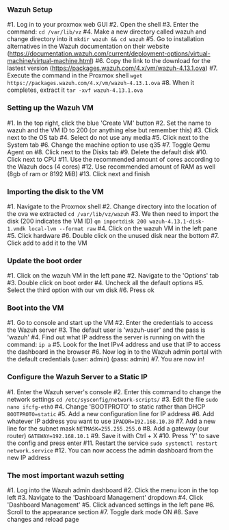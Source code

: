 ### Wazuh Setup
#1. Log in to your proxmox web GUI
#2. Open the shell
#3. Enter the command:
`cd /var/lib/vz`
#4. Make a new directory called wazuh and change directory into it
`mkdir wazuh && cd wazuh`
#5. Go to installation alternatives in the Wazuh documentation on their website (https://documentation.wazuh.com/current/deployment-options/virtual-machine/virtual-machine.html)
#6. Copy the link to the download for the lastest version (https://packages.wazuh.com/4.x/vm/wazuh-4.13.1.ova)
#7. Execute the command in the Proxmox shell
`wget https://packages.wazuh.com/4.x/vm/wazuh-4.13.1.ova`
#8. When it completes, extract it
`tar -xvf wazuh-4.13.1.ova`

### Setting up the Wazuh VM
#1. In the top right, click the blue 'Create VM' button
#2. Set the name to wazuh and the VM ID to 200 (or anything else but remember this)
#3. Click next to the OS tab
#4. Select do not use any media
#5. Click next to the System tab
#6. Change the machine option to use q35
#7. Toggle Qemu Agent on
#8. Click next to the Disks tab
#9. Delete the default disk
#10. Click next to CPU
#11. Use the recommended amount of cores according to the Wazuh docs (4 cores)
#12. Use recommended amount of RAM as well (8gb of ram or 8192 MiB)
#13. Click next and finish

### Importing the disk to the VM
#1. Navigate to the Proxmox shell
#2. Change directory into the location of the ova we extracted
`cd /var/lib/vz/wazuh`
#3. We then need to import the disk (200 indicates the VM ID)
`qm importdisk 200 wazuh-4.13.1-disk-1.vmdk local-lvm --format raw`
#4. Click on the wazuh VM in the left pane
#5.  Click hardware
#6. Double click on the unused disk near the bottom
#7. Click add to add it to the VM

### Update the boot order
#1. Click on the wazuh VM in the left pane
#2. Navigate to the 'Options' tab
#3. Double click on boot order
#4. Uncheck all the default options
#5. Select the third option with our vm disk
#6. Press ok

### Boot into the VM
#1. Go to console and start up the VM
#2. Enter the credentials to access the Wazuh server
#3. The default user is 'wazuh-user' and the pass is 'wazuh'
#4. Find out what IP address the server is running on with the command:
`ip a`
#5. Look for the Inet IPv4 address and use that IP to access the dashboard in the browser
#6. Now log in to the Wazuh admin portal with the default credentials (user: admin) (pass: admin)
#7. You are now in!

### Configure the Wazuh Server to a Static IP
#1. Enter the Wazuh server's console
#2. Enter this command to change the network settings
`cd /etc/sysconfig/network-scripts/`
#3. Edit the file
`sudo nano ifcfg-eth0`
#4. Change 'BOOTPROTO' to static rather than DHCP
`BOOTPROTO=static`
#5. Add a new configuration line for IP address
#6. Add whatever IP address you want to use
`IPADDR=192.168.10.30`
#7. Add a new line for the subnet mask
`NETMASK=255.255.255.0`
#8. Add a gateway (our router)
`GATEWAY=192.168.10.1`
#9. Save it with Ctrl + X
#10. Press 'Y' to save the config and press enter
#11. Restart the service
`sudo systemctl restart network.service`
#12. You can now access the admin dashboard from the new IP address

### The most important wazuh setting
#1. Log into the Wazuh admin dashboard
#2. Click the menu icon in the top left
#3. Navigate to the 'Dashboard Management' dropdown
#4. Click 'Dashboard Management'
#5. Click advanced settings in the left pane
#6. Scroll to the appearance section
#7. Toggle dark mode ON
#8. Save changes and reload page
